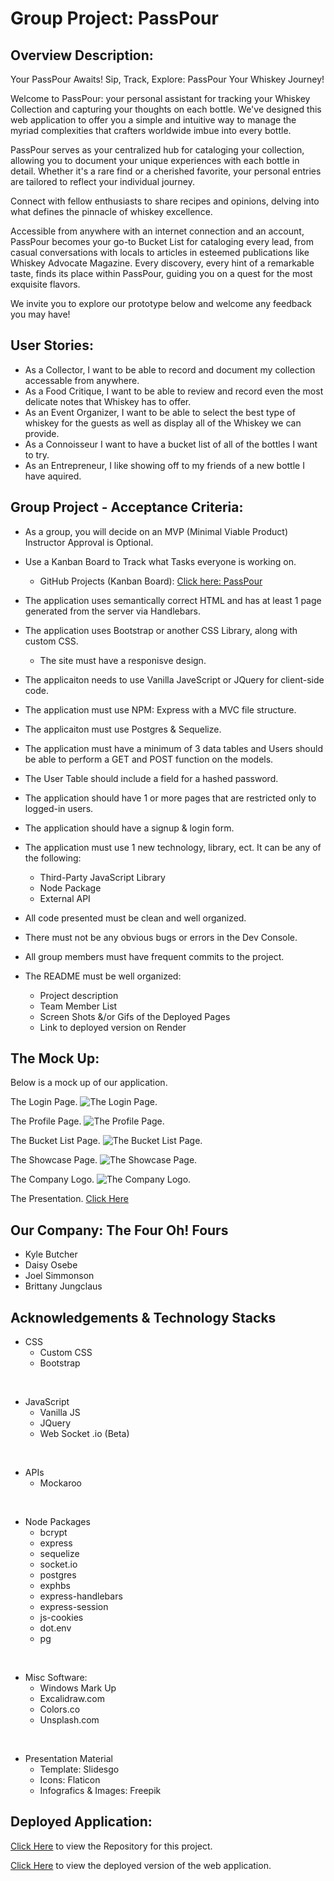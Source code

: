 # Group Project: PassPour

## Overview Description:
Your PassPour Awaits! 
Sip, Track, Explore: PassPour Your Whiskey Journey!

Welcome to PassPour: your personal assistant for tracking your Whiskey Collection and capturing your thoughts on each bottle. We've designed this web application to offer you a simple and intuitive way to manage the myriad complexities that crafters worldwide imbue into every bottle.

PassPour serves as your centralized hub for cataloging your collection, allowing you to document your unique experiences with each bottle in detail. Whether it's a rare find or a cherished favorite, your personal entries are tailored to reflect your individual journey.

Connect with fellow enthusiasts to share recipes and opinions, delving into what defines the pinnacle of whiskey excellence.

Accessible from anywhere with an internet connection and an account, PassPour becomes your go-to Bucket List for cataloging every lead, from casual conversations with locals to articles in esteemed publications like Whiskey Advocate Magazine. Every discovery, every hint of a remarkable taste, finds its place within PassPour, guiding you on a quest for the most exquisite flavors.

We invite you to explore our prototype below and welcome any feedback you may have!

## User Stories:
- As a Collector, I want to be able to record and document my collection accessable from anywhere.
- As a Food Critique, I want to be able to review and record even the most delicate notes that Whiskey has to offer.
- As an Event Organizer, I want to be able to select the best type of whiskey for the guests as well as display all of the Whiskey we can provide.
- As a Connoisseur I want to have a bucket list of all of the bottles I want to try.
- As an Entrepreneur, I like showing off to my friends of a new bottle I have aquired.


## Group Project - Acceptance Criteria:

 - As a group, you will decide on an MVP (Minimal Viable Product) Instructor Approval is Optional. 

 - Use a Kanban Board to Track what Tasks everyone is working on.
    - GitHub Projects (Kanban Board): [Click here: PassPour](https://github.com/users/Kylebutcher/projects/1/views/1)

- The application uses semantically correct HTML and has at least 1 page generated from the server via Handlebars.

- The application uses Bootstrap or another CSS Library, along with custom CSS.
  - The site must have a responisve design.

- The applicaiton needs to use Vanilla JaveScript or JQuery for client-side code.

- The application must use NPM: Express with a MVC file structure.

- The applicaiton must use Postgres & Sequelize. 

- The application must have a minimum of 3 data tables and Users should be able to perform a GET and POST function on the models. 

- The User Table should include a field for a hashed password.

- The application should have 1 or more pages that are restricted only to logged-in users.

- The application should have a signup & login form.

- The application must use 1 new technology, library, ect. It can be any of the following:
  - Third-Party JavaScript Library
  - Node Package
  - External API

- All code presented must be clean and well organized.

- There must not be any obvious bugs or errors in the Dev Console.

- All group members must have frequent commits to the project. 

- The README must be well organized:
   - Project description
   - Team Member List
   - Screen Shots &/or Gifs of the Deployed Pages
   - Link to deployed version on Render

## The Mock Up:

Below is a mock up of our application.

The Login Page.
![The Login Page.](./public/assets/img/login-passpour.png)

The Profile Page.
![The Profile Page.](./public/assets/img/profile-passpour.png)

The Bucket List Page.
![The Bucket List Page.](./public/assets/img/bucketlist-passpour.png)


The Showcase Page.
![The Showcase Page.](./public/assets/img/showcase-passpour.png)

The Company Logo.
![The Company Logo.](./public/assets/img/passpourlogoSkinny.png)

The Presentation.
[Click Here](https://docs.google.com/presentation/d/1PZod7cFC514Nm8cUHe_S90AkSyS826IWOuSfVPcc48s/edit?usp=sharing) 

## Our Company: The Four Oh! Fours
- Kyle Butcher
- Daisy Osebe
- Joel Simmonson
- Brittany Jungclaus

## Acknowledgements & Technology Stacks
- CSS
   - Custom CSS
   - Bootstrap

<br>

- JavaScript
   - Vanilla JS
   - JQuery
   - Web Socket .io (Beta)


<br>

- APIs
   - Mockaroo

<br>

- Node Packages
   - bcrypt
   - express
   - sequelize
   - socket.io
   - postgres
   - exphbs
   - express-handlebars
   - express-session
   - js-cookies
   - dot.env
   - pg


<br>

- Misc Software:
   - Windows Mark Up
   - Excalidraw.com
   - Colors.co
   - Unsplash.com 

<br>

- Presentation Material
   - Template: Slidesgo
   - Icons: Flaticon
   - Infografics & Images: Freepik



## Deployed Application:
[Click Here](https://github.com/Kylebutcher/passpour) to view the Repository for this project.

[Click Here](https://passpour-1.onrender.com) to view the deployed version of the web application. 


